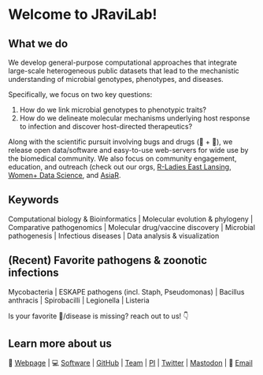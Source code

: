 # Welcome to JRaviLab!
 
## What we do 
We develop general-purpose computational approaches that integrate large-scale heterogeneous public datasets that lead to the mechanistic understanding of microbial genotypes, phenotypes, and diseases.

Specifically, we focus on two key questions:

1. How do we link microbial genotypes to phenotypic traits?
2. How do we delineate molecular mechanisms underlying host response to infection and discover host-directed therapeutics?

Along with the scientific pursuit involving bugs and drugs (:microbe: + :pill:), we release open data/software and easy-to-use web-servers for wide use by the biomedical community. We also focus on community engagement, education, and outreach (check out our orgs, [R-Ladies East Lansing](//github.com/rladies-eastlansing), [Women+ Data Science](//github.com/women-plus-datascience), and [AsiaR](//github.com/asiar-community).

## Keywords
Computational biology & Bioinformatics | Molecular evolution & phylogeny | Comparative pathogenomics | Molecular drug/vaccine discovery | Microbial pathogenesis | Infectious diseases | Data analysis & visualization

## (Recent) Favorite pathogens & zoonotic infections
Mycobacteria | ESKAPE pathogens (incl. Staph, Pseudomonas) | Bacillus anthracis | Spirobacilli | Legionella | Listeria

Is your favorite :microbe:/disease is missing? reach out to us! :point_down:

## Learn more about us
:link: [Webpage](//jravilab.github.io) | :computer: [Software](//jravilab.org) | [GitHub](//github.com/jravilab) | [Team](//jravilab.github.io/#people) | [PI](//jravilab.github.io/#about) | [Twitter](https://twitter.com/jravilab) | [Mastodon](//genomic.social/@jravilab) | :email: [Email](mailto:janani.ravi@cuanschutz.edu)
